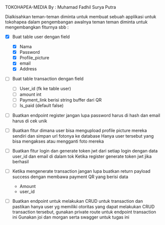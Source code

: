 TOKOHAPEA-MEDIA
By : Muhamad Fadhil Surya Putra




Dialkisahkan teman-teman diminta untuk membuat sebuah applikasi untuk tokohapea dalam pengembangan awalnya teman teman diminta untuk mengembangkan fiturnya sbb : 

- [x] Buat table user dengan field
  - [x] Nama
  - [x] Password
  - [x] Profile_picture
  - [x] email
  - [x] Address
- [ ] Buat table transaction dengan field
  - [ ] User_id (fk ke table user)
  - [ ] amount int
  - [ ] Payment_link berisi string buffer dari QR
  - [ ] Is_paid (default false)
- [ ] Buatkan endpoint register jangan lupa password harus di hash dan email harus di cek unik
- [ ] Buatkan fitur dimana user bisa mengupload profile picture mereka sendiri dan simpan url fotonya ke database Hanya user tersebut yang bisa mengakses atau mengganti foto mereka
- [ ] Buatkan fitur login dan generate token jwt dari setiap login dengan data user_id dan email di dalam tok Ketika register generate token jwt jika berhasil
- [ ] Ketika mengenerate transaction jangan lupa buatkan return payload success dengan membawa payment QR yang berisi data
  - Amount
  - user_id 
- [ ] Buatkan endpoint untuk melakukan CRUD untuk transaction dan pastikan hanya user yg memiliki otoritas yang dapat melakukan CRUD transaction tersebut, gunakan private route untuk endpoint transaction ini Gunakan joi dan morgan serta swagger untuk tugas ini

